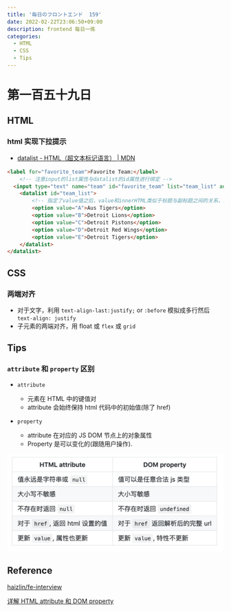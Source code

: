 ```yaml
---
title: '毎日のフロントエンド  159'
date: 2022-02-22T23:06:50+09:00
description: frontend 每日一练
categories:
  - HTML
  - CSS
  - Tips
---
```


# 第一百五十九日

## HTML

### html 实现下拉提示

- [datalist - HTML（超文本标记语言） | MDN](https://developer.mozilla.org/zh-CN/docs/Web/HTML/Element/datalist)

```html
<label for="favorite_team">Favorite Team:</label>
    <!-- 注意input的list属性与datalist的id属性进行绑定 -->
  <input type="text" name="team" id="favorite_team" list="team_list" autocomplete="off"/>
    <datalist id="team_list">
        <!-- 指定了value值之后，value和innerHTML类似于标题与副标题之间的关系，选中后input的值是value -->
        <option value="A">Aus Tigers</option>
        <option value="B">Detroit Lions</option>
        <option value="C">Detroit Pistons</option>
        <option value="D">Detroit Red Wings</option>
        <option value="E">Detroit Tigers</option>
    </datalist>
</datalist>
```

## CSS

### 两端对齐

- 对于文字，利用 `text-align-last:justify;` or `:before` 模拟成多行然后 `text-align: justify`
- 子元素的两端对齐，用 float 或 `flex` 或 `grid`

## Tips

### `attribute` 和 `property` 区别

- `attribute`

  - 元素在 HTML 中的键值对
  - attribute 会始终保持 html 代码中的初始值(除了 href)

- `property`

  - attribute 在对应的 JS DOM 节点上的对象属性
  - Property 是可以变化的(跟随用户操作).

![ attribute vs property ](tips.png)

## Reference

[haizlin/fe-interview](https://github.com/haizlin/fe-interview/blob/master/category/history.md)

[详解 HTML attribute 和 DOM property](https://zhuanlan.zhihu.com/p/70671215)
